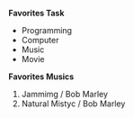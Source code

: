 **Favorites Task**
* Programming
* Computer
* Music
* Movie

**Favorites Musics**
1. Jammimg / Bob Marley
2. Natural Mistyc / Bob Marley
